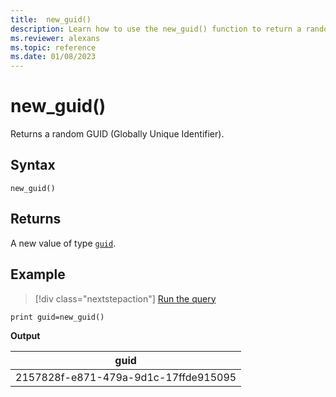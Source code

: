 ```yaml
---
title:  new_guid()
description: Learn how to use the new_guid() function to return a random GUID (Globally Unique Identifier).
ms.reviewer: alexans
ms.topic: reference
ms.date: 01/08/2023
---
```

# new_guid()

Returns a random GUID (Globally Unique Identifier).

## Syntax

`new_guid()`

## Returns

A new value of type [`guid`](scalar-data-types/guid.md).

## Example

> [!div class="nextstepaction"]
> <a href="https://dataexplorer.azure.com/clusters/help/databases/Samples?query=H4sIAAAAAAAAAysoyswrUUgvzUyxzUstjwcxNDQBGYdeSRUAAAA=" target="_blank">Run the query</a>

```kusto
print guid=new_guid()
```

**Output**

|guid|
|--|
|2157828f-e871-479a-9d1c-17ffde915095|
